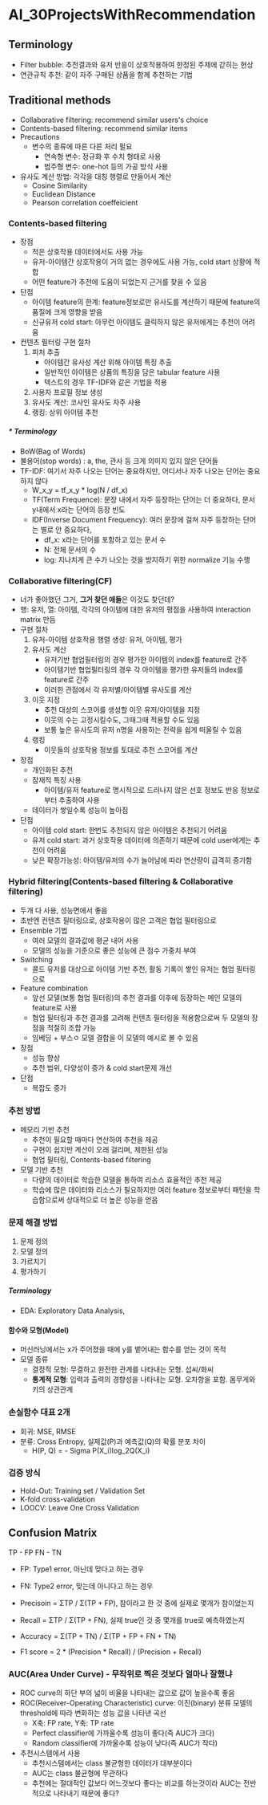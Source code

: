 # AI_30ProjectsWithRecommendation

## Terminology
- Filter bubble: 추천결과와 유저 반응이 상호작용하여 한정된 주제에 갇히는 현상
- 연관규칙 추천: 같이 자주 구매된 상품을 함께 추천하는 기법


## Traditional methods
- Collaborative filtering: recommend similar users's choice
- Contents-based filtering: recommend similar items
- Precautions
    + 변수의 종류에 따른 다른 처리 필요
        - 연속형 변수: 정규화 후 수치 형태로 사용
        - 범주형 변수: one-hot 등의 가공 방식 사용
- 유사도 계산 방법: 각각을 대칭 행렬로 만들어서 계산
    + Cosine Similarity
    + Euclidean Distance
    + Pearson correlation coeffeicient

### Contents-based filtering
- 장점
    + 적은 상호작용 데이터에서도 사용 가능
    + 유저-아이템간 상호작용이 거의 없는 경우에도 사용 가능, cold start 상황에 적합
    + 어떤 feature가 추천에 도움이 되었는지 근거를 찾을 수 있음
- 단점
    + 아이템 feature의 한계: feature정보로만 유사도를 계산하기 때문에 feature의 품질에 크게 영향을 받음
    + 신규유저 cold start: 아무런 아이템도 클릭하지 않은 유저에게는 추천이 어려움
- 컨텐츠 필터링 구현 절차
    1. 피처 추출
         + 아이템간 유사성 계산 위해 아이템 특징 추출
         + 일반적인 아이템은 상품의 특징을 담은 tabular feature 사용
         + 텍스트의 경우 TF-IDF와 같은 기법을 적용
    2. 사용자 프로필 정보 생성
    3. 유사도 계산: 코사인 유사도 자주 사용
    4. 랭킹: 상위 아이템 추천
 
##### * Terminology
- BoW(Bag of Words)
- 불용어(stop words) : a, the, 관사 등 크게 의미지 있지 않은 단어들
- TF-IDF: 여기서 자주 나오는 단어는 중요하지만, 어디서나 자주 나오는 단어는 중요하지 않다
    + W_x_y = tf_x_y * log(N / df_x)
    + TF(Term Frequence): 문장 내에서 자주 등장하는 단어는 더 중요하다, 문서 y내에서 x라는 단어의 등장 빈도
    + IDF(Inverse Document Frequency): 여러 문장에 걸쳐 자주 등장하는 단어는 별로 안 중요하다,
        - df_x: x라는 단어를 포함하고 있는 문서 수
        - N: 전체 문서의 수
        - log: 지나치게 큰 수가 나오는 것을 방지하기 위한 normalize 기능 수행
     

### Collaborative filtering(CF)
- 너가 좋아했던 그거, **그거 찾던 애들**은 이것도 찾던데?
- 행: 유저, 열: 아이템, 각각의 아이템에 대한 유저의 평점을 사용하여 interaction matrix 만듬
- 구현 절차
    1. 유저-아이템 상호작용 행렬 생성: 유저, 아이템, 평가
    2. 유사도 계산
         + 유저기반 협업필터링의 경우 평가한 아이템의 index를 feature로 간주
         + 아이템기반 협업필터링의 경우 각 아이템을 평가한 유저들의 index를 feature로 간주
         + 이러한 관점에서 각 유저별/아이템별 유사도를 계산
    4. 이웃 지정
         + 추천 대상의 스코어를 생성할 이웃 유저/아이템을 지정
         + 이웃의 수는 고정시킬수도, 그때그때 적용할 수도 있음
         + 보통 높은 유사도의 유저 n명을 사용하는 전략을 쉽게 떠울릴 수 있음
    6. 랭킹
         + 이웃들의 상호작용 정보를 토대로 추천 스코어를 계산
- 장점
    + 개인화된 추천
    + 잠재적 특징 사용
        - 아이템/유저 feature로 명시적으로 드러나지 않은 선호 정보도 반응 정보로부터 추출하여 사용
    + 데이터가 쌓일수록 성능이 높아짐
- 단점
    + 아이템 cold start: 한번도 추천되지 않은 아이템은 추천되기 어려움
    + 유저 cold start: 과거 상호작용 데이터에 의존하기 때문에 cold user에게는 추천이 어려움
    + 낮은 확장가능성: 아이템/유저의 수가 늘어남에 따라 연산량이 급격히 증가함
 
### Hybrid filtering(Contents-based filtering & Collaborative filtering)
- 두개 다 사용, 성능면에서 좋음
- 초반엔 컨텐츠 필터링으로, 상호작용이 많은 고객은 협업 필터링으로
- Ensemble 기법
    + 여러 모델의 결과값에 평균 내어 사용
    + 모델의 성능을 기준으로 좋은 성능에 큰 점수 가중치 부여
- Switching
    + 콜드 유저를 대상으로 아이템 기반 추천, 활동 기록이 쌓인 유저는 협업 필터링으로
- Feature combination
    + 앞선 모델(보통 협업 필터링)의 추천 결과를 이후에 등장하는 메인 모델의 feature로 사용
    + 협업 필터링과 추천 결과를 고려해 컨텐츠 필터링을 적용함으로써 두 모델의 장점을 적절히 조합 가능
    + 임베딩 + 부스ㅇ 모델 결합을 이 모델의 예시로 볼 수 있음
- 장점
    + 성능 향상
    + 추천 범위, 다양성이 증가 & cold start문제 개선
- 단점
    + 복잡도 증가

### 추천 방법
- 메모리 기반 추천
    + 추천이 필요할 때마다 연산하여 추천을 제공
    + 구현이 쉽지만 계산이 오래 걸리며, 제한된 성능
    + 협업 필터링, Contents-based filtering
- 모델 기반 추천
    + 다량의 데이터로 학습한 모델을 통하여 리소스 효율적인 추천 제공
    + 학습에 많은 데이터와 리소스가 필요하지만 여러 feature 정보로부터 패턴을 학습함으로써 상대적으로 더 높은 성능을 얻음

### 문제 해결 방법
1. 문제 정의
2. 모델 정의
3. 가르치기
4. 평가하기

##### Terminology
- EDA:  Exploratory Data Analysis,

#### 함수와 모형(Model)
- 머신러닝에서는 x가 주어졌을 때에 y를 뱉어내는 함수를 얻는 것이 목적
- 모델 종류
    + 결정적 모형: 무결하고 완전한 관계를 나타내는 모형. 섭씨/화씨
    + **통계적 모형**: 입력과 출력의 경향성을 나타내는 모형. 오차항을 포함. 몸무게와 키의 상관관계
 
### 손실함수 대표 2개
- 회귀: MSE, RMSE
- 분류: Cross Entropy, 실제값(P)과 예측값(Q)의 확률 분포 차이
    + H(P, Q) = - Sigma P(X_i)log_2Q(X_i)

### 검증 방식
- Hold-Out: Training set / Validation Set
- K-fold cross-validation
- LOOCV: Leave One Cross Validation


## Confusion Matrix
TP - FP
FN - TN

- FP: Type1 error, 아닌데 맞다고 하는 경우
- FN: Type2 error, 맞는데 아니다고 하는 경우

- Precisoin = ΣTP / Σ(TP + FP), 참이라고 한 것 중에 실제로 몇개가 참이었는지
- Recall = ΣTP / Σ(TP + FN), 실제 true인 것 중 몇개를 true로 예측하였는지
- Accuracy = Σ(TP + TN) / Σ(TP + FP + FN + TN)
- F1 score = 2 * (Precision * Recall) / (Precision + Recall)

### AUC(Area Under Curve) - 무작위로 찍은 것보다 얼마나 잘했냐
-  ROC curve의 하단 부의 넓이 비율을 나타내는 값으로 값이 높을수록 좋음
-  ROC(Receiver-Operating Characteristic) curve: 이진(binary) 분류 모델의 threshold에 따라 변화하는 성능 값을 나타낸 곡선
    + X축: FP rate, Y축: TP rate
    + Perfect classifier에 가까울수록 성능이 좋다(즉 AUC가 크다)
    + Random classifier에 가까울수록 성능이 낮다(즉 AUC가 작다)
- 추천시스템에서 사용
    + 추천시스템에서는 class 불균형한 데이터가 대부분이다
    + AUC는 class 불균형에 무관하다
    + 추천에는 절대적인 값보다 어느것보다 좋다는 비교를 하는것이라 AUC는 전반적으로 나타내기 때문에 좋다?




























